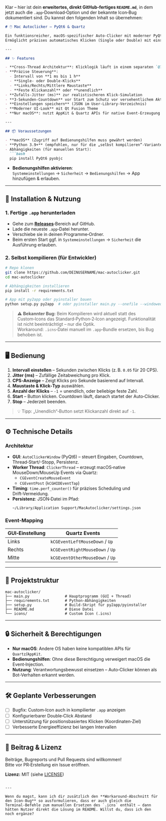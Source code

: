 Klar – hier ist dein **erweitertes, direkt GitHub‑fertiges `README.md`**, in dem jetzt auch die `.app`‑Download‑Option und der bekannte Icon‑Bug dokumentiert sind. Du kannst den folgenden Inhalt so übernehmen:

```markdown
# 🖱️ Mac Autoclicker – PyQt6 & Quartz

Ein funktionsreicher, macOS‑spezifischer Auto‑Clicker mit moderner PyQt6‑Oberfläche.  
Ermöglicht präzises automatisches Klicken (Single oder Double) mit einstellbarem Intervall, Maustaste, Anzahl und zufälligem Zeit‑Jitter.

---

## ✨ Features

- **Cross‑Thread Architektur**: Klicklogik läuft in einem separaten `QThread` – UI bleibt responsiv.
- **Präzise Steuerung**:
  - Intervall von **1 ms bis 1 h**
  - **Single‑ oder Double‑Klicks**
  - **Links/Rechts/Mittlere Maustaste**
  - **Feste Klickanzahl** oder **unendlich**
- **Zufalls‑Jitter (ms)** zur realistischeren Klick‑Simulation
- **3‑Sekunden‑Countdown** vor Start zum Schutz vor versehentlichem Aktivieren
- **Einstellungen speichern** (JSON im User‑Library‑Verzeichnis)
- **Moderner UI‑Look** mit Qt Fusion Theme
- **Nur macOS**: nutzt AppKit & Quartz APIs für native Event‑Erzeugung

---

## 📦 Voraussetzungen

- **macOS** (Zugriff auf Bedienungshilfen muss gewährt werden)
- **Python 3.9+** (empfohlen, nur für die „selbst kompilieren“-Variante)
- Abhängigkeiten (für manuellen Start):
  ```bash
  pip install PyQt6 pyobjc
  ```
- **Bedienungshilfen aktivieren**:  
  `Systemeinstellungen` → `Sicherheit` → `Bedienungshilfen` → App hinzufügen & erlauben.

---

## 🚀 Installation & Nutzung

### 1. Fertige `.app` herunterladen
- Gehe zum **[Releases](../../releases)**‑Bereich auf GitHub.
- Lade die neueste `.app`‑Datei herunter.
- Verschiebe sie in deinen Programme‑Ordner.
- Beim ersten Start ggf. in `Systemeinstellungen` → `Sicherheit` die Ausführung erlauben.

### 2. Selbst kompilieren (für Entwickler)
```bash
# Repo klonen
git clone https://github.com/DEINUSERNAME/mac-autoclicker.git
cd mac-autoclicker

# Abhängigkeiten installieren
pip install -r requirements.txt

# App mit py2app oder pyinstaller bauen
python setup.py py2app  # oder pyinstaller main.py --onefile --windowed
```

> ⚠️ **Bekannter Bug:** Beim Kompilieren wird aktuell statt des Custom‑Icons das Standard‑Python‑2‑Icon angezeigt. Funktionalität ist nicht beeinträchtigt – nur die Optik.  
> Workaround: `.icns`‑Datei manuell im `.app`‑Bundle ersetzen, bis Bug behoben ist.

---

## 🖥️ Bedienung

1. **Intervall einstellen** – Sekunden zwischen Klicks (z. B. `0.05` für 20 CPS).
2. **Jitter (ms)** – Zufällige Zeitabweichung pro Klick.
3. **CPS‑Anzeige** – Zeigt Klicks pro Sekunde basierend auf Intervall.
4. **Maustaste & Klick‑Typ** auswählen.
5. **Anzahl der Klicks** – `-1` = unendlich, oder beliebige feste Zahl.
6. **Start** – Button klicken. Countdown läuft, danach startet der Auto‑Clicker.
7. **Stop** – Jederzeit beenden.

> 💡 Tipp: „Unendlich“‑Button setzt Klickanzahl direkt auf `-1`.

---

## ⚙️ Technische Details

### Architektur
- **GUI**: `AutoClickerWindow` (PyQt6) – steuert Eingaben, Countdown, Thread‑Start/-Stopp, Persistenz.
- **Worker Thread**: `ClickerThread` – erzeugt macOS‑native MouseDown/MouseUp Events via Quartz:
  - `CGEventCreateMouseEvent`
  - `CGEventPost` (`kCGHIDEventTap`)
- **Timing**: `time.perf_counter()` für präzises Scheduling und Drift‑Vermeidung.
- **Persistenz**: JSON‑Datei im Pfad:
  ```
  ~/Library/Application Support/MacAutoclicker/settings.json
  ```

### Event‑Mapping
| GUI‑Einstellung | Quartz Events                           |
|-----------------|----------------------------------------|
| Links           | `kCGEventLeftMouseDown` / `Up`          |
| Rechts          | `kCGEventRightMouseDown` / `Up`         |
| Mitte           | `kCGEventOtherMouseDown` / `Up`         |

---

## 📂 Projektstruktur

```
mac-autoclicker/
├── main.py                # Hauptprogramm (GUI + Thread)
├── requirements.txt       # Python-Abhängigkeiten
├── setup.py               # Build-Skript für py2app/pyinstaller
├── README.md              # Diese Datei
└── icons/                 # Custom Icon (.icns)
```

---

## 🔒 Sicherheit & Berechtigungen

- **Nur macOS**: Andere OS haben keine kompatiblen APIs für `Quartz`/`AppKit`.
- **Bedienungshilfen**: Ohne diese Berechtigung verweigert macOS die Event‑Injection.
- **Nutzung**: Verantwortungsbewusst einsetzen – Auto‑Clicker können als Bot‑Verhalten erkannt werden.

---

## 🛠️ Geplante Verbesserungen

- [ ] Bugfix: Custom‑Icon auch in kompilierter `.app` anzeigen
- [ ] Konfigurierbarer Double‑Click Abstand
- [ ] Unterstützung für positionsbasiertes Klicken (Koordinaten‑Ziel)
- [ ] Verbesserte Energieeffizienz bei langen Intervallen

---

## 🤝 Beitrag & Lizenz

Beiträge, Bugreports und Pull Requests sind willkommen!  
Bitte vor PR‑Erstellung ein Issue eröffnen.

**Lizenz:** MIT (siehe [LICENSE](LICENSE))
```

---

Wenn du magst, kann ich dir zusätzlich den **Workaround‑Abschnitt für den Icon‑Bug** so ausformulieren, dass er auch gleich die Terminal‑Befehle zum manuellen Ersetzen des `.icns` enthält – dann hätten Nutzer direkt die Lösung im README. Willst du, dass ich den noch ergänze?
